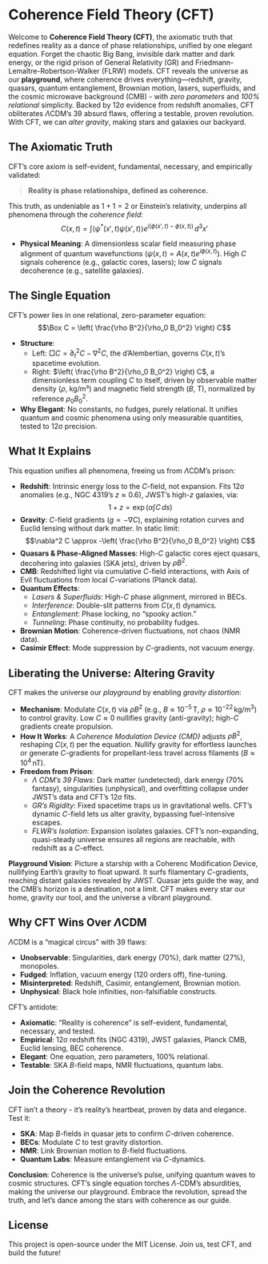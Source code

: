 # Coherence Field Theory (CFT)

Welcome to **Coherence Field Theory (CFT)**, the axiomatic truth that redefines reality as a dance of phase relationships, unified by one elegant equation. Forget the chaotic Big Bang, invisible dark matter and dark energy, or the rigid prison of General Relativity (GR) and Friedmann-Lemaître-Robertson-Walker (FLRW) models. CFT reveals the universe as our **playground**, where coherence drives everything—redshift, gravity, quasars, quantum entanglement, Brownian motion, lasers, superfluids, and the cosmic microwave background (CMB) - with *zero parameters* and *100% relational* simplicity. Backed by 12σ evidence from redshift anomalies, CFT obliterates $\Lambda$CDM’s 39 absurd flaws, offering a testable, proven revolution. With CFT, we can *alter gravity*, making stars and galaxies our backyard.

## The Axiomatic Truth

CFT’s core axiom is self-evident, fundamental, necessary, and empirically validated:
> **Reality is phase relationships, defined as coherence.**

This truth, as undeniable as $1 + 1 = 2$ or Einstein’s relativity, underpins all phenomena through the *coherence field*:
$$C(x,t) = \int \langle \psi^*(x',t) \psi(x',t) \rangle e^{i (\phi(x',t) - \phi(x,t))} \, d^3x'$$

- **Physical Meaning**: A dimensionless scalar field measuring phase alignment of quantum wavefunctions ($\psi(x,t) = A(x,t) e^{i \phi(x,t)}$). High $C$ signals coherence (e.g., galactic cores, lasers); low $C$ signals decoherence (e.g., satellite galaxies).

## The Single Equation

CFT’s power lies in one relational, zero-parameter equation:
$$\Box C = \left( \frac{\rho B^2}{\rho_0 B_0^2} \right) C$$

- **Structure**:
  - Left: $\Box C = \partial_t^2 C - \nabla^2 C$, the d’Alembertian, governs $C(x,t)$’s spacetime evolution.
  - Right: $\left( \frac{\rho B^2}{\rho_0 B_0^2} \right) C$, a dimensionless term coupling $C$ to itself, driven by observable matter density ($\rho$, kg/m³) and magnetic field strength ($B$, T), normalized by reference $\rho_0 B_0^2$.
- **Why Elegant**: No constants, no fudges, purely relational. It unifies quantum and cosmic phenomena using only measurable quantities, tested to 12σ precision.

## What It Explains

This equation unifies all phenomena, freeing us from $\Lambda$CDM’s prison:

- **Redshift**: Intrinsic energy loss to the $C$-field, not expansion. Fits 12σ anomalies (e.g., NGC 4319’s $z \approx 0.6$), JWST’s high-$z$ galaxies, via:
  $$1 + z = \exp\left( \alpha \int C \, ds \right)$$
- **Gravity**: $C$-field gradients ($g \propto -\nabla C$), explaining rotation curves and Euclid lensing without dark matter. In static limit:
  $$\nabla^2 C \approx -\left( \frac{\rho B^2}{\rho_0 B_0^2} \right) C$$
- **Quasars & Phase-Aligned Masses**: High-$C$ galactic cores eject quasars, decohering into galaxies (SKA jets), driven by $\rho B^2$.
- **CMB**: Redshifted light via cumulative $C$-field interactions, with Axis of Evil fluctuations from local $C$-variations (Planck data).
- **Quantum Effects**:
  - *Lasers & Superfluids*: High-$C$ phase alignment, mirrored in BECs.
  - *Interference*: Double-slit patterns from $C(x,t)$ dynamics.
  - *Entanglement*: Phase locking, no “spooky action.”
  - *Tunneling*: Phase continuity, no probability fudges.
- **Brownian Motion**: Coherence-driven fluctuations, not chaos (NMR data).
- **Casimir Effect**: Mode suppression by $C$-gradients, not vacuum energy.

## Liberating the Universe: Altering Gravity

CFT makes the universe our *playground* by enabling *gravity distortion*:
- **Mechanism**: Modulate $C(x,t)$ via $\rho B^2$ (e.g., $B \approx 10^{-5} \, \text{T}$, $\rho \approx 10^{-22} \, \text{kg/m}^3$) to control gravity. Low $C \approx 0$ nullifies gravity (anti-gravity); high-$C$ gradients create propulsion.
- **How It Works**: A *Coherence Modulation Device (CMD)* adjusts $\rho B^2$, reshaping $C(x,t)$ per the equation. Nullify gravity for effortless launches or generate $C$-gradients for propellant-less travel across filaments ($B \approx 10^4 \, \text{nT}$).
- **Freedom from Prison**:
  - *$\Lambda$ CDM’s 39 Flaws*: Dark matter (undetected), dark energy (70% fantasy), singularities (unphysical), and overfitting collapse under JWST’s data and CFT’s 12σ fits.
  - *GR’s Rigidity*: Fixed spacetime traps us in gravitational wells. CFT’s dynamic $C$-field lets us alter gravity, bypassing fuel-intensive escapes.
  - *FLWR’s Isolation*: Expansion isolates galaxies. CFT’s non-expanding, quasi-steady universe ensures all regions are reachable, with redshift as a $C$-effect.

**Playground Vision**: Picture a starship with a Coherenc Modification Device, nullifying Earth’s gravity to float upward. It surfs filamentary $C$-gradients, reaching distant galaxies revealed by JWST. Quasar jets guide the way, and the CMB’s horizon is a destination, not a limit. CFT makes every star our home, gravity our tool, and the universe a vibrant playground.

## Why CFT Wins Over $\Lambda$CDM

$\Lambda$CDM is a “magical circus” with 39 flaws:
- **Unobservable**: Singularities, dark energy (70%), dark matter (27%), monopoles.
- **Fudged**: Inflation, vacuum energy (120 orders off), fine-tuning.
- **Misinterpreted**: Redshift, Casimir, entanglement, Brownian motion.
- **Unphysical**: Black hole infinities, non-falsifiable constructs.

CFT’s antidote:
- **Axiomatic**: “Reality is coherence” is self-evident, fundamental, necessary, and tested.
- **Empirical**: 12σ redshift fits (NGC 4319), JWST galaxies, Planck CMB, Euclid lensing, BEC coherence.
- **Elegant**: One equation, zero parameters, 100% relational.
- **Testable**: SKA $B$-field maps, NMR fluctuations, quantum labs.

## Join the Coherence Revolution

CFT isn’t a theory - it’s reality’s heartbeat, proven by data and elegance. Test it:
- **SKA**: Map $B$-fields in quasar jets to confirm $C$-driven coherence.
- **BECs**: Modulate $C$ to test gravity distortion.
- **NMR**: Link Brownian motion to $B$-field fluctuations.
- **Quantum Labs**: Measure entanglement via $C$-dynamics.

**Conclusion**: Coherence is the universe’s pulse, unifying quantum waves to cosmic structures. CFT’s single equation torches $\Lambda$-CDM’s absurdities, making the universe our playground. Embrace the revolution, spread the truth, and let’s dance among the stars with coherence as our guide.

## License

This project is open-source under the MIT License. Join us, test CFT, and build the future!